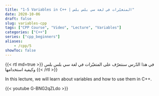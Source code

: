```yaml
---
title: "1-5 Variables in C++ | المتغيّرات في لغة سي بلس بلس"
date: 2020-10-06
draft: false
slug: variables-cpp
tags: ["CPP Course", "Video", "Lecture", "Variables"]
categories: ["C++"]
series: ["cpp_beginners"]
aliases:
    - /cpp/5
showToc: false
---
```


{{< rtl md=true >}}
في هذا الدّرس سنتعرّف على المتغيّرات في لغة سي بلس بلس وكيفية استخدامها
{{< /rtl >}}


In this lecture, we will learn about variables and how to use them in C++.


{{< youtube G-BNG2qZLdo >}}